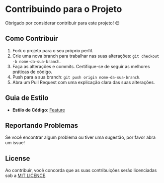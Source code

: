 # Contribuindo para o Projeto

Obrigado por considerar contribuir para este projeto! 😊

## Como Contribuir

1. Fork o projeto para o seu próprio perfil.
2. Crie uma nova branch para trabalhar nas suas alterações: `git checkout -b nome-da-sua-branch`.
3. Faça as alterações e commits. Certifique-se de seguir as melhores práticas de código.
4. Push para a sua branch: `git push origin nome-da-sua-branch`.
5. Abra um Pull Request com uma explicação clara das suas alterações.

## Guia de Estilo

- **Estilo de Código**: [Feature](https://github.com/tito-js/Arena-Gastronomica/blob/main/.github/ISSUE_TEMPLATE/feature_request.md)

## Reportando Problemas

Se você encontrar algum problema ou tiver uma sugestão, por favor abra um issue!

## License

Ao contribuir, você concorda que as suas contribuições serão licenciadas sob a [MIT LICENCE](https://github.com/tito-js/Arena-Gastronomica/blob/main/LICENSE).
